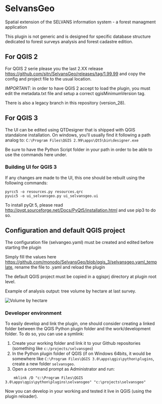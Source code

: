 # SelvansGeo
Spatial extension of the SELVANS information system - a forest managment application

This plugin is not generic and is designed for specific database structure dedicated
to forest surveys analysis and forest cadastre edition.


## For QGIS 2

For QGIS 2 serie please you the last 2.XX release
https://github.com/sitn/SelvansGeo/releases/tag/1.99.99 and copy the config and
project file to the usual location.

*IMPORTANT*: in order to have QGIS 2 accept to load the plugin, you must edit the
metadata.txt file and setup a correct qgisMinimumVersion tag.

There is also a legacy branch in this repository (version_28).

## For QGIS 3

The UI can be edited using QTDesigner that is shipped with QGIS standalone installation.
On windows, you'll usually find it following a path analog to:
`C:\Program Files\QGIS 2.99\apps\Qt5\bin\designer.exe`

Be sure to have the Python Script folder in your path in order to be able to use the
commands here under.

### Building UI for QGIS 3

If any changes are made to the UI, this one should be rebuilt using the following
commands:

    pyrcc5 -o resources.py resources.qrc
    pyuic5 -o ui_selvansgeo.py ui_selvansgeo.ui

To install pyQt 5, please read http://pyqt.sourceforge.net/Docs/PyQt5/installation.html
and use pip3 to do so.

## Configuration and default QGIS project

The configuration file (selvangeo.yaml) must be created and edited before starting the plugin

Simply fill the values here https://github.com/monodo/SelvansGeo/blob/qgis_3/selvansgeo.yaml_template,
rename the file to .yaml and reload the plugin

The default QGIS project must be copied in a qgisprj directory at plugin root level.

Example of analysis output: tree volume by hectare at last survey.

![Volume by hectare](/images/example.png?raw=true "Volume by hectare")

### Developer environment

To easily develop and link the plugin, one should consider creating a linked folder between
the QGIS Python plugin folder and the work/development folder. To do so, you
can use a symlink:

1. Create your working folder and link it to your Github repositories (something
like `c:/projects/selvansgeo`)
2. In the Python plugin folder of QGIS (if on Windows 64bits, it would be
somewhere like `C:\Program Files\QGIS 3.0\apps\qgis\python\plugins`,
create a new folder `selvansgeo`.
3. Open a command prompt as Administrator and run:

```
    mklink /D "c:\Program Files\QGIS 3.0\apps\qgis\python\plugins\selvansgeo" "c:\projects\selvansgeo"
```

Now you can develop in your working and tested it live in QGIS (using the plugin reloader).

